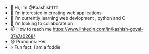 - 👋 Hi, I’m @Kaashish1111
- 👀 I’m interested in creating web applications
- 🌱 I’m currently learning web devlopment , python and C
- 💞️ I’m looking to collaborate on
- 📫 How to reach me https://www.linkedin.com/in/kashish-goyal-37a7a0268/
- 😄 Pronouns: Her
- ⚡ Fun fact: I am a foddie
 
<!---
Kaashish1111/Kaashish1111 is a ✨ special ✨ repository because its `README.md` (this file) appears on your GitHub profile.
You can click the Preview link to take a look at your changes.
--->


